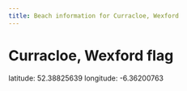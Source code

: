 ```yaml
---
title: Beach information for Curracloe, Wexford
---
```

# Curracloe, Wexford <span class="material-icons blue-flag">flag</span>

<div class="location-info">latitude: 52.38825639 longitude: -6.36200763</div>
<div id="met-eireann-warnings" onload="get_met_eireann_warnings(EI30)"></div>
<div></div>